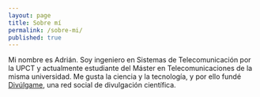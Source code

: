 ```yaml
---
layout: page
title: Sobre mí
permalink: /sobre-mi/
published: true
---
```


Mi nombre es Adrián. Soy ingeniero en Sistemas de Telecomunicación por la UPCT y actualmente estudiante del Máster en Telecomunicaciones de la misma universidad. Me gusta la ciencia y la tecnología, y por ello fundé [Divúlgame](http://www.divulgame.net), una red social de divulgación científica.




